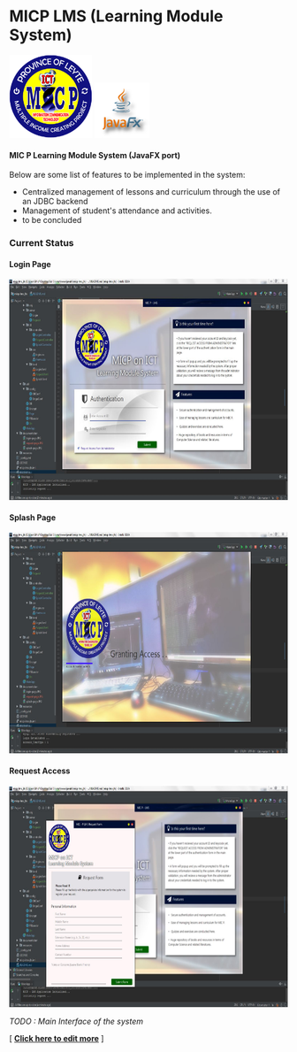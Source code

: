 # MICP LMS (Learning Module System)

<img src="src/resources/_logo.png" height="150"/> <img src="src/resources/_javafx.png" height="100"/>

#### MIC P Learning Module System (JavaFX port)
Below are some list of features to be implemented in the system:
+ Centralized management of lessons and curriculum through the use of an JDBC backend
+ Management of student's attendance and activities.
+ to be concluded

### Current Status

#### Login Page
<img src="src/documentation/login-page.JPG" height="400"/> 

#### Splash Page
<img src="src/documentation/splash-page.JPG" height="400"/>

#### Request Access
<img src="src/documentation/request-page.JPG" height="400"/>

_TODO : Main Interface of the system_

[ __[Click here to edit more](https://dillinger.io/)__ ]

